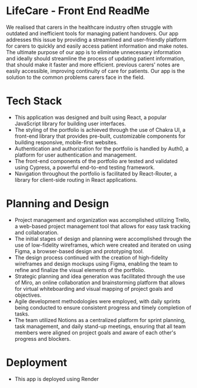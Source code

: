 # LifeCare - Front End ReadMe

We realised that carers in the healthcare industry often struggle with outdated and inefficient tools for managing patient handovers. Our app addresses this issue by providing a streamlined and user-friendly platform for carers to quickly and easily access patient information and make notes. The ultimate purpose of our app is to eliminate unnecessary information and ideally should streamline the process of updating patient information, that should make it faster and more efficient. previous carers' notes are easily accessible, improving continuity of care for patients. Our app is the solution to the common problems carers face in the field.

#

# Tech Stack

- This application was designed and built using React, a popular JavaScript library for building user interfaces.
- The styling of the portfolio is achieved through the use of Chakra UI, a front-end library that provides pre-built, customizable components for building responsive, mobile-first websites.
- Authentication and authorization for the portfolio is handled by Auth0, a platform for user authentication and management.
- The front-end components of the portfolio are tested and validated using Cypress, a powerful end-to-end testing framework.
- Navigation throughout the portfolio is facilitated by React-Router, a library for client-side routing in React applications.

#

# Planning and Design

- Project management and organization was accomplished utilizing Trello, a web-based project management tool that allows for easy task tracking and collaboration.
- The initial stages of design and planning were accomplished through the use of low-fidelity wireframes, which were created and iterated on using Figma, a browser-based design and prototyping tool.
- The design process continued with the creation of high-fidelity wireframes and design mockups using Figma, enabling the team to refine and finalize the visual elements of the portfolio.
- Strategic planning and idea generation was facilitated through the use of Miro, an online collaboration and brainstorming platform that allows for virtual whiteboarding and visual mapping of project goals and objectives.
- Agile development methodologies were employed, with daily sprints being conducted to ensure consistent progress and timely completion of tasks.
- The team utilized Notions as a centralized platform for sprint planning, task management, and daily stand-up meetings, ensuring that all team members were aligned on project goals and aware of each other's progress and blockers.

#

# Deployment

- This app is deployed using Render

